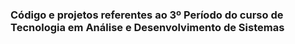 ### Código e projetos referentes ao 3º Período do curso de Tecnologia em Análise e Desenvolvimento de Sistemas